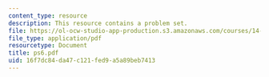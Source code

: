 ```yaml
---
content_type: resource
description: This resource contains a problem set.
file: https://ol-ocw-studio-app-production.s3.amazonaws.com/courses/14-462-advanced-macroeconomics-ii-spring-2007/16f7dc84da47c121fed9a5a89beb7413_ps6.pdf
file_type: application/pdf
resourcetype: Document
title: ps6.pdf
uid: 16f7dc84-da47-c121-fed9-a5a89beb7413
---
```

